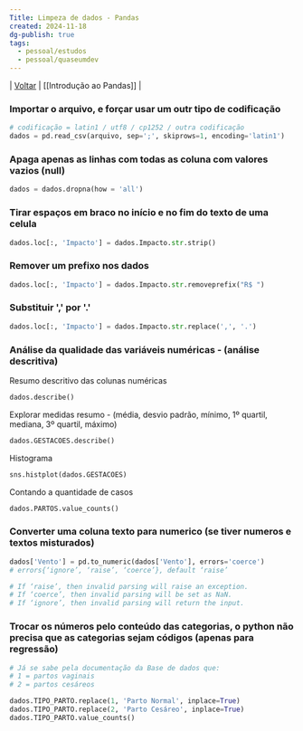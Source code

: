 ```yaml
---
Title: Limpeza de dados - Pandas
created: 2024-11-18
dg-publish: true
tags:
  - pessoal/estudos
  - pessoal/quaseumdev
---
```

| [Voltar](index) | [[Introdução ao Pandas]] |
### Importar o arquivo, e forçar usar um outr tipo de codificação
 ```python
# codificação = latin1 / utf8 / cp1252 / outra codificação
dados = pd.read_csv(arquivo, sep=';', skiprows=1, encoding='latin1')
```
### Apaga apenas as linhas com todas as coluna com valores vazios (null)
```python
dados = dados.dropna(how = 'all')
```
### Tirar espaços em braco no início e no fim do texto de uma celula
```python
dados.loc[:, 'Impacto'] = dados.Impacto.str.strip()
```
### Remover um prefixo nos dados
```python
dados.loc[:, 'Impacto'] = dados.Impacto.str.removeprefix("R$ ")
```
### Substituir ',' por '.'
```python
dados.loc[:, 'Impacto'] = dados.Impacto.str.replace(',', '.')
```
### Análise da qualidade das variáveis numéricas - (análise descritiva)
Resumo descritivo das colunas numéricas
```python
dados.describe()
```
Explorar medidas resumo - (média, desvio padrão, mínimo, 1º quartil, mediana, 3º quartil, máximo)
```python
dados.GESTACOES.describe()
```
Histograma
```python
sns.histplot(dados.GESTACOES)
```
Contando a quantidade de casos
 ```python
dados.PARTOS.value_counts()
```
### Converter uma coluna texto para numerico (se tiver numeros e textos misturados)
 ```python
dados['Vento'] = pd.to_numeric(dados['Vento'], errors='coerce')
# errors{‘ignore’, ‘raise’, ‘coerce’}, default ‘raise’

# If ‘raise’, then invalid parsing will raise an exception.
# If ‘coerce’, then invalid parsing will be set as NaN.
# If ‘ignore’, then invalid parsing will return the input.
```
### Trocar os números pelo conteúdo das categorias, o python não precisa que as categorias sejam códigos (apenas para regressão)
 ```python
# Já se sabe pela documentação da Base de dados que:
# 1 = partos vaginais
# 2 = partos cesáreos

dados.TIPO_PARTO.replace(1, 'Parto Normal', inplace=True)
dados.TIPO_PARTO.replace(2, 'Parto Cesáreo', inplace=True)
dados.TIPO_PARTO.value_counts()
```